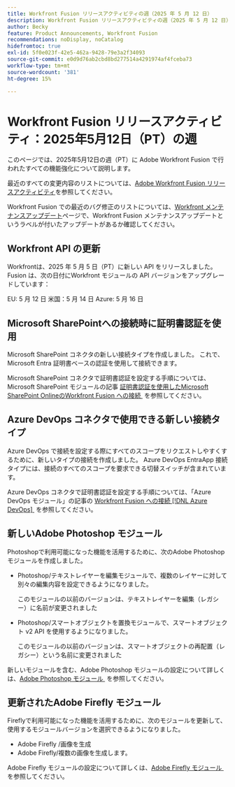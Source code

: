 ```yaml
---
title: Workfront Fusion リリースアクティビティの週（2025 年 5 月 12 日）
description: Workfront Fusion リリースアクティビティの週（2025 年 5 月 12 日）
author: Becky
feature: Product Announcements, Workfront Fusion
recommendations: noDisplay, noCatalog
hidefromtoc: true
exl-id: 5f0e023f-42e5-462a-9428-79e3a2f34093
source-git-commit: e0d9d76ab2cbd8bd277514a4291974af4fceba73
workflow-type: tm+mt
source-wordcount: '381'
ht-degree: 15%

---
```


# Workfront Fusion リリースアクティビティ：2025年5月12日（PT）の週

このページでは、2025年5月12日の週（PT）に Adobe Workfront Fusion で行われたすべての機能強化について説明します。

最近のすべての変更内容のリストについては、[Adobe Workfront Fusion リリースアクティビティ](/help/workfront-fusion/fusion-product-releases/fusion-release-activity.md)を参照してください。

Workfront Fusion での最近のバグ修正のリストについては、[Workfront メンテナンスアップデート](https://experienceleague.adobe.com/ja/docs/workfront-known-issues/releases/current-updates)ページで、Workfront Fusion メンテナンスアップデートというラベルが付いたアップデートがあるか確認してください。

## Workfront API の更新

Workfrontは、2025 年 5 月 5 日（PT）に新しい API をリリースしました。 Fusion は、次の日付にWorkfront モジュールの API バージョンをアップグレードしています：

EU: 5 月 12 日
米国：5 月 14 日
Azure: 5 月 16 日

## Microsoft SharePointへの接続時に証明書認証を使用

Microsoft SharePoint コネクタの新しい接続タイプを作成しました。 これで、Microsoft Entra 証明書ベースの認証を使用して接続できます。

Microsoft SharePoint コネクタで証明書認証を設定する手順については、Microsoft SharePoint モジュールの記事 [&#x200B; 証明書認証を使用したMicrosoft SharePoint OnlineのWorkfront Fusion への接続 &#x200B;](/help/workfront-fusion/references/apps-and-modules/third-party-connectors/sharepoint-modules.md#connect-microsoft-sharepoint-online-to-workfront-fusion-using-certificate-authorization) を参照してください。

## Azure DevOps コネクタで使用できる新しい接続タイプ

Azure DevOps で接続を設定する際にすべてのスコープをリクエストしやすくするために、新しいタイプの接続を作成しました。 Azure DevOps EntraApp 接続タイプには、接続のすべてのスコープを要求できる切替スイッチが含まれています。

Azure DevOps コネクタで証明書認証を設定する手順については、「Azure DevOps モジュール」の記事の [Workfront Fusion への接続  [!DNL Azure DevOps] &#x200B;](/help/workfront-fusion/references/apps-and-modules/third-party-connectors/azure-dev-ops.md#connect-azure-devops-to-workfront-fusion) を参照してください。

## 新しいAdobe Photoshop モジュール

Photoshopで利用可能になった機能を活用するために、次のAdobe Photoshop モジュールを作成しました。

* Photoshop/テキストレイヤーを編集モジュールで、複数のレイヤーに対して別々の編集内容を設定できるようになりました。

  このモジュールの以前のバージョンは、テキストレイヤーを編集（レガシー）に名前が変更されました
* Photoshop/スマートオブジェクトを置換モジュールで、スマートオブジェクト v2 API を使用するようになりました。

  このモジュールの以前のバージョンは、スマートオブジェクトの再配置（レガシー）という名前に変更されました

新しいモジュールを含む、Adobe Photoshop モジュールの設定について詳しくは、[Adobe Photoshop モジュール &#x200B;](/help/workfront-fusion/references/apps-and-modules/adobe-connectors/adobe-photoshop-modules.md) を参照してください。

## 更新されたAdobe Firefly モジュール

Fireflyで利用可能になった機能を活用するために、次のモジュールを更新して、使用するモジュールバージョンを選択できるようになりました。

* Adobe Firefly /画像を生成
* Adobe Firefly/複数の画像を生成します。

Adobe Firefly モジュールの設定について詳しくは、[Adobe Firefly モジュール &#x200B;](/help/workfront-fusion/references/apps-and-modules/adobe-connectors/adobe-firefly-modules.md) を参照してください。
